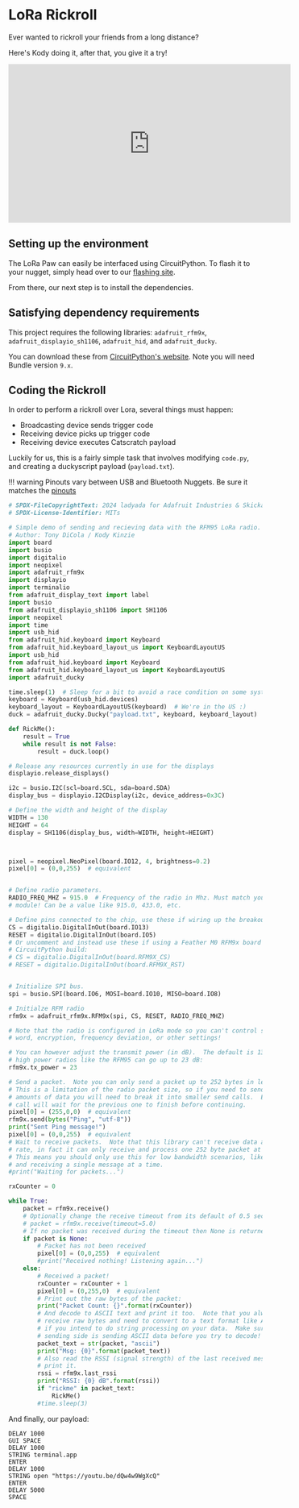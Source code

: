 # LoRa Rickroll

Ever wanted to rickroll your friends from a long distance? 

Here's Kody doing it, after that, you give it a try!

<iframe width="560" height="315" src="https://www.youtube.com/embed/AM9fhVpHauk?si=Ew1OnSH3sqX5tO4e" title="YouTube video player" frameborder="0" allow="accelerometer; autoplay; clipboard-write; encrypted-media; gyroscope; picture-in-picture; web-share" referrerpolicy="strict-origin-when-cross-origin" allowfullscreen></iframe>


## Setting up the environment
The LoRa Paw can easily be interfaced using CircuitPython. To flash it to your nugget, simply head over to our [flashing site](https://nugget.dev).

From there, our next step is to install the dependencies.

## Satisfying dependency requirements

This project requires the following libraries: `adafruit_rfm9x`, `adafruit_displayio_sh1106`, `adafruit_hid`, and `adafruit_ducky`.

You can download these from [CircuitPython's website](https://circuitpython.org/libraries). Note you will need Bundle version `9.x`.


## Coding the Rickroll

In order to perform a rickroll over Lora, several things must happen:
- Broadcasting device sends trigger code
- Receiving device picks up trigger code
- Receiving device executes Catscratch payload

Luckily for us, this is a fairly simple task that involves modifying `code.py`, and creating a duckyscript payload (`payload.txt`).

!!! warning
    Pinouts vary between USB and Bluetooth Nuggets. Be sure it matches the [pinouts](../technical/pinouts.md)

```python title="code.py"
# SPDX-FileCopyrightText: 2024 ladyada for Adafruit Industries & Skicka
# SPDX-License-Identifier: MITs

# Simple demo of sending and recieving data with the RFM95 LoRa radio.
# Author: Tony DiCola / Kody Kinzie
import board
import busio
import digitalio
import neopixel
import adafruit_rfm9x
import displayio
import terminalio
from adafruit_display_text import label
import busio
from adafruit_displayio_sh1106 import SH1106
import neopixel
import time
import usb_hid
from adafruit_hid.keyboard import Keyboard
from adafruit_hid.keyboard_layout_us import KeyboardLayoutUS
import usb_hid
from adafruit_hid.keyboard import Keyboard
from adafruit_hid.keyboard_layout_us import KeyboardLayoutUS
import adafruit_ducky

time.sleep(1)  # Sleep for a bit to avoid a race condition on some systems
keyboard = Keyboard(usb_hid.devices)
keyboard_layout = KeyboardLayoutUS(keyboard)  # We're in the US :)
duck = adafruit_ducky.Ducky("payload.txt", keyboard, keyboard_layout)

def RickMe():
    result = True
    while result is not False:
        result = duck.loop()

# Release any resources currently in use for the displays
displayio.release_displays()

i2c = busio.I2C(scl=board.SCL, sda=board.SDA)
display_bus = displayio.I2CDisplay(i2c, device_address=0x3C)

# Define the width and height of the display
WIDTH = 130
HEIGHT = 64
display = SH1106(display_bus, width=WIDTH, height=HEIGHT)



pixel = neopixel.NeoPixel(board.IO12, 4, brightness=0.2)
pixel[0] = (0,0,255)  # equivalent


# Define radio parameters.
RADIO_FREQ_MHZ = 915.0  # Frequency of the radio in Mhz. Must match your
# module! Can be a value like 915.0, 433.0, etc.

# Define pins connected to the chip, use these if wiring up the breakout according to the guide:
CS = digitalio.DigitalInOut(board.IO13)
RESET = digitalio.DigitalInOut(board.IO5)
# Or uncomment and instead use these if using a Feather M0 RFM9x board and the appropriate
# CircuitPython build:
# CS = digitalio.DigitalInOut(board.RFM9X_CS)
# RESET = digitalio.DigitalInOut(board.RFM9X_RST)


# Initialize SPI bus.
spi = busio.SPI(board.IO6, MOSI=board.IO10, MISO=board.IO8)

# Initialze RFM radio
rfm9x = adafruit_rfm9x.RFM9x(spi, CS, RESET, RADIO_FREQ_MHZ)

# Note that the radio is configured in LoRa mode so you can't control sync
# word, encryption, frequency deviation, or other settings!

# You can however adjust the transmit power (in dB).  The default is 13 dB but
# high power radios like the RFM95 can go up to 23 dB:
rfm9x.tx_power = 23

# Send a packet.  Note you can only send a packet up to 252 bytes in length.
# This is a limitation of the radio packet size, so if you need to send larger
# amounts of data you will need to break it into smaller send calls.  Each send
# call will wait for the previous one to finish before continuing.
pixel[0] = (255,0,0)  # equivalent
rfm9x.send(bytes("Ping", "utf-8"))
print("Sent Ping message!")
pixel[0] = (0,0,255)  # equivalent
# Wait to receive packets.  Note that this library can't receive data at a fast
# rate, in fact it can only receive and process one 252 byte packet at a time.
# This means you should only use this for low bandwidth scenarios, like sending
# and receiving a single message at a time.
#print("Waiting for packets...")

rxCounter = 0

while True:
    packet = rfm9x.receive()
    # Optionally change the receive timeout from its default of 0.5 seconds:
    # packet = rfm9x.receive(timeout=5.0)
    # If no packet was received during the timeout then None is returned.
    if packet is None:
        # Packet has not been received
        pixel[0] = (0,0,255)  # equivalent
        #print("Received nothing! Listening again...")
    else:
        # Received a packet!
        rxCounter = rxCounter + 1
        pixel[0] = (0,255,0)  # equivalent
        # Print out the raw bytes of the packet:
        print("Packet Count: {}".format(rxCounter))
        # And decode to ASCII text and print it too.  Note that you always
        # receive raw bytes and need to convert to a text format like ASCII
        # if you intend to do string processing on your data.  Make sure the
        # sending side is sending ASCII data before you try to decode!
        packet_text = str(packet, "ascii")
        print("Msg: {0}".format(packet_text))
        # Also read the RSSI (signal strength) of the last received message and
        # print it.
        rssi = rfm9x.last_rssi
        print("RSSI: {0} dB".format(rssi))
        if "rickme" in packet_text:
            RickMe()
        #time.sleep(3)
```


And finally, our payload:

```plaintext title="payload.txt"
DELAY 1000
GUI SPACE
DELAY 1000
STRING terminal.app
ENTER
DELAY 1000
STRING open "https://youtu.be/dQw4w9WgXcQ"
ENTER
DELAY 5000
SPACE
```